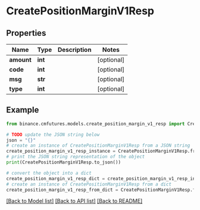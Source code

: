 # CreatePositionMarginV1Resp


## Properties

Name | Type | Description | Notes
------------ | ------------- | ------------- | -------------
**amount** | **int** |  | [optional] 
**code** | **int** |  | [optional] 
**msg** | **str** |  | [optional] 
**type** | **int** |  | [optional] 

## Example

```python
from binance.cmfutures.models.create_position_margin_v1_resp import CreatePositionMarginV1Resp

# TODO update the JSON string below
json = "{}"
# create an instance of CreatePositionMarginV1Resp from a JSON string
create_position_margin_v1_resp_instance = CreatePositionMarginV1Resp.from_json(json)
# print the JSON string representation of the object
print(CreatePositionMarginV1Resp.to_json())

# convert the object into a dict
create_position_margin_v1_resp_dict = create_position_margin_v1_resp_instance.to_dict()
# create an instance of CreatePositionMarginV1Resp from a dict
create_position_margin_v1_resp_from_dict = CreatePositionMarginV1Resp.from_dict(create_position_margin_v1_resp_dict)
```
[[Back to Model list]](../README.md#documentation-for-models) [[Back to API list]](../README.md#documentation-for-api-endpoints) [[Back to README]](../README.md)


